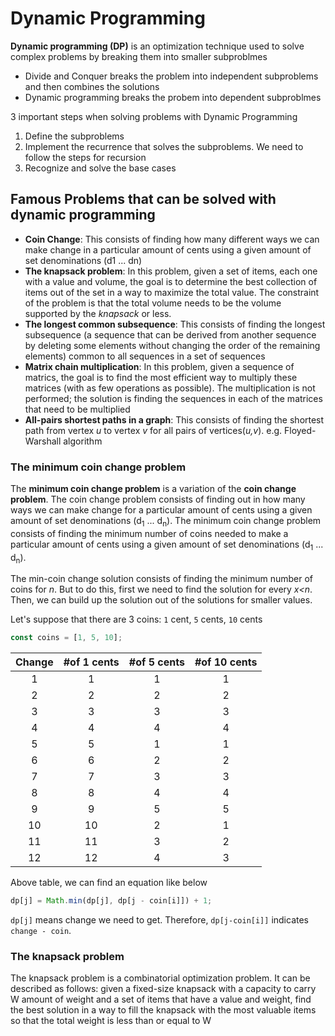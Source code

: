 # Dynamic Programming

**Dynamic programming (DP)** is an optimization technique used to solve complex problems by breaking them into smaller subproblmes

- Divide and Conquer breaks the problem into independent subproblems and then combines the solutions
- Dynamic programming breaks the probem into dependent subproblmes

3 important steps when solving problems with Dynamic Programming

1. Define the subproblems
2. Implement the recurrence that solves the subproblems. We need to follow the steps for recursion
3. Recognize and solve the base cases

## Famous Problems that can be solved with dynamic programming

- **Coin Change**: This consists of finding how many different ways we can make change in a particular amount of cents using a given amount of set denominations (d1 ... dn)
- **The knapsack problem**: In this problem, given a set of items, each one with a value and volume, the goal is to determine the best collection of items out of the set in a way to maximize the total value. The constraint of the problem is that the total volume needs to be the volume supported by the _knapsack_ or less.
- **The longest common subsequence**: This consists of finding the longest subsequence (a sequence that can be derived from another sequence by deleting some elements without changing the order of the remaining elements) common to all sequences in a set of sequences
- **Matrix chain multiplication**: In this problem, given a sequence of matrics, the goal is to find the most efficient way to multiply these matrices (with as few operations as possible). The multiplication is not performed; the solution is finding the sequences in each of the matrices that need to be multiplied
- **All-pairs shortest paths in a graph**: This consists of finding the shortest path from vertex _u_ to vertex _v_ for all pairs of vertices(_u,v_). e.g. Floyed-Warshall algorithm

### The minimum coin change problem

The **minimum coin change problem** is a variation of the **coin change problem**. The coin change problem consists of finding out in how many ways we can make change for a particular amount of cents using a given amount of set denominations (d<sub>1</sub> ... d<sub>n</sub>). The minimum coin change problem consists of finding the minimum number of coins needed to make a particular amount of cents using a given amount of set denominations (d<sub>1</sub> ... d<sub>n</sub>).

The min-coin change solution consists of finding the minimum number of coins for _n_. But to do this, first we need to find the solution for every _x<n_. Then, we can build up the solution out of the solutions for smaller values.

Let's suppose that there are 3 coins: `1` cent, `5` cents, `10` cents

```javascript
const coins = [1, 5, 10];
```

| **Change** | **#of 1 cents** | **#of 5 cents** | **#of 10 cents** |
| :--------: | :-------------: | :-------------: | :--------------: |
|     1      |        1        |        1        |        1         |
|     2      |        2        |        2        |        2         |
|     3      |        3        |        3        |        3         |
|     4      |        4        |        4        |        4         |
|     5      |        5        |        1        |        1         |
|     6      |        6        |        2        |        2         |
|     7      |        7        |        3        |        3         |
|     8      |        8        |        4        |        4         |
|     9      |        9        |        5        |        5         |
|     10     |       10        |        2        |        1         |
|     11     |       11        |        3        |        2         |
|     12     |       12        |        4        |        3         |

Above table, we can find an equation like below

```javascript
dp[j] = Math.min(dp[j], dp[j - coin[i]]) + 1;
```

`dp[j]` means change we need to get. Therefore, `dp[j-coin[i]]` indicates `change - coin`.

### The knapsack problem

The knapsack problem is a combinatorial optimization problem. It can be described as follows: given a fixed-size knapsack with a capacity to carry W amount of weight and a set of items that have a value and weight, find the best solution in a way to fill the knapsack with the most valuable items so that the total weight is less than or equal to W
